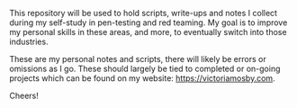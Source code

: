 This repository will be used to hold scripts, write-ups and notes I collect during my self-study in pen-testing and red teaming.
My goal is to improve my personal skills in these areas, and more, to eventually switch into those industries.

These are my personal notes and scripts, there will likely be errors or omissions as I go. These should largely be tied to completed or on-going projects which can be found on my website: https://victoriamosby.com.

Cheers!
